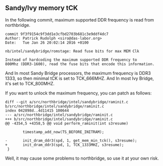## Sandy/Ivy memory tCK

In the following commit, maximum supported DDR frequency is read from
northbridge.

```
commit 9f3f9154c9f3dd1e3cfbd2703b681c3e9ddf4dc7
Author: Patrick Rudolph <siro@das-labor.org>
Date:   Tue Jan 26 20:02:14 2016 +0100

nb/intel/sandybridge/romstage: Read fuse bits for max MEM Clk

Instead of hardcoding the maximum supported DDR frequency to
800Mhz (DDR3-1600), read the fuse bits that encode this information.
```

And In most Sandy Bridge processors, the maximum frequency is DDR3
1333, so then minimal tCK is set to TCK\_666MHZ. And In most Ivy
Bridge, it's set to TCK\_800MHZ.

If you want to unlock the maximum frequency, you can patch as follows:

```
diff --git a/src/northbridge/intel/sandybridge/raminit.c b/src/northbridge/intel/sandybridge/raminit.c
index 042898d..4d11415 100644
--- a/src/northbridge/intel/sandybridge/raminit.c
+++ b/src/northbridge/intel/sandybridge/raminit.c
@@ -4354,5 +4358,5 @@ void perform_raminit(int s3resume)
 
        timestamp_add_now(TS_BEFORE_INITRAM);
 
-       init_dram_ddr3(spd, 1, get_mem_min_tck(), s3resume);
+       init_dram_ddr3(spd, 1, TCK_1333MHZ, s3resume);
 }
```

Well, it may cause some problems to northbridge, so use it at your own risk.
